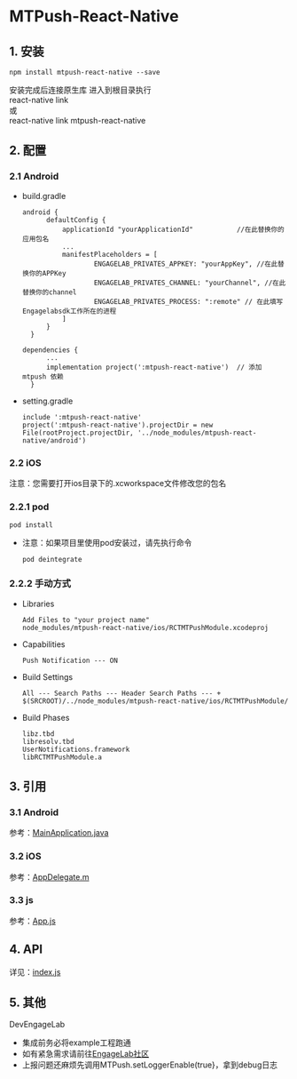 # MTPush-React-Native

## 1. 安装

```
npm install mtpush-react-native --save
```

安装完成后连接原生库
进入到根目录执行<br/>
react-native link<br/>
或<br/>
react-native link mtpush-react-native<br/>

## 2. 配置

### 2.1 Android

* build.gradle

  ```
  android {
        defaultConfig {
            applicationId "yourApplicationId"           //在此替换你的应用包名
            ...
            manifestPlaceholders = [
                    ENGAGELAB_PRIVATES_APPKEY: "yourAppKey", //在此替换你的APPKey
                    ENGAGELAB_PRIVATES_CHANNEL: "yourChannel", //在此替换你的channel
                    ENGAGELAB_PRIVATES_PROCESS: ":remote" // 在此填写Engagelabsdk工作所在的进程
            ]
        }
    }
  ```

  ```
  dependencies {
        ...
        implementation project(':mtpush-react-native')  // 添加 mtpush 依赖
    }
  ```

* setting.gradle

  ```
  include ':mtpush-react-native'
  project(':mtpush-react-native').projectDir = new File(rootProject.projectDir, '../node_modules/mtpush-react-native/android')
  ```


### 2.2 iOS
注意：您需要打开ios目录下的.xcworkspace文件修改您的包名

### 2.2.1 pod

```
pod install
```

* 注意：如果项目里使用pod安装过，请先执行命令

  ```
  pod deintegrate
  ```

### 2.2.2 手动方式

* Libraries

  ```
  Add Files to "your project name"
  node_modules/mtpush-react-native/ios/RCTMTPushModule.xcodeproj
  ```

* Capabilities

  ```
  Push Notification --- ON
  ```

* Build Settings

  ```
  All --- Search Paths --- Header Search Paths --- +
  $(SRCROOT)/../node_modules/mtpush-react-native/ios/RCTMTPushModule/
  ```

* Build Phases

  ```
  libz.tbd
  libresolv.tbd
  UserNotifications.framework
  libRCTMTPushModule.a
  ```

## 3. 引用

### 3.1 Android

参考：[MainApplication.java](https://github.com/DevEngageLab/push-rectnative-plugin/tree/master/example/android/app/src/main/java/com/example/MainApplication.java)

### 3.2 iOS

参考：[AppDelegate.m](https://github.com/DevEngageLab/push-rectnative-plugin/tree/master/example/ios/example/AppDelegate.m) 

### 3.3 js

参考：[App.js](https://github.com/DevEngageLab/push-rectnative-plugin/blob/main/example/App.js) 

## 4. API

详见：[index.js](https://github.com/DevEngageLab/push-rectnative-plugin/blob/master/index.js)

## 5.  其他
DevEngageLab
* 集成前务必将example工程跑通
* 如有紧急需求请前往[EngageLab社区](https://www.engagelab.com/)
* 上报问题还麻烦先调用MTPush.setLoggerEnable(true}，拿到debug日志

 

